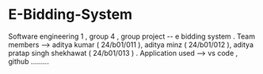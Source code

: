 # E-Bidding-System
Software engineering 1 , group 4 , group project -- e bidding system .
Team members --> aditya kumar ( 24/b01/011 ), aditya minz  ( 24/b01/012 ), aditya pratap singh shekhawat ( 24/b01/013 ) .
Application used --> vs code , github .........
